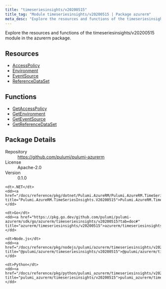 ```yaml
---
title: "timeseriesinsights/v20200515"
title_tag: "Module timeseriesinsights/v20200515 | Package azurerm"
meta_desc: "Explore the resources and functions of the timeseriesinsights/v20200515 module in the azurerm package."
---
```


<!-- WARNING: this file was generated by Pulumi Docs Generator. -->
<!-- Do not edit by hand unless you're certain you know what you are doing! -->

Explore the resources and functions of the timeseriesinsights/v20200515 module in the azurerm package.

<h2 id="resources">Resources</h2>
<ul class="api">
    <li><a href="accesspolicy" title="AccessPolicy"><span class="symbol resource"></span>AccessPolicy</a></li>
    <li><a href="environment" title="Environment"><span class="symbol resource"></span>Environment</a></li>
    <li><a href="eventsource" title="EventSource"><span class="symbol resource"></span>EventSource</a></li>
    <li><a href="referencedataset" title="ReferenceDataSet"><span class="symbol resource"></span>ReferenceDataSet</a></li>
</ul>

<h2 id="functions">Functions</h2>
<ul class="api">
    <li><a href="getaccesspolicy" title="GetAccessPolicy"><span class="symbol function"></span>GetAccessPolicy</a></li>
    <li><a href="getenvironment" title="GetEnvironment"><span class="symbol function"></span>GetEnvironment</a></li>
    <li><a href="geteventsource" title="GetEventSource"><span class="symbol function"></span>GetEventSource</a></li>
    <li><a href="getreferencedataset" title="GetReferenceDataSet"><span class="symbol function"></span>GetReferenceDataSet</a></li>
</ul>

<h2 id="package-details">Package Details</h2>
<dl class="package-details">
	<dt>Repository</dt>
	<dd><a href="https://github.com/pulumi/pulumi-azurerm">https://github.com/pulumi/pulumi-azurerm</a></dd>
	<dt>License</dt>
	<dd>Apache-2.0</dd>
	<dt>Version</dt>
	<dd>0.1.0</dd>
</dl>



<dl class="tabular">

    <dt>.NET</dt>
    <dd><a href="/docs/reference/pkg/dotnet/Pulumi.AzureRM/Pulumi.AzureRM.TimeSeriesInsights.V20200515.html" title="Pulumi.AzureRM.TimeSeriesInsights.V20200515">Pulumi.AzureRM.TimeSeriesInsights.V20200515</a></dd>

    <dt>Go</dt>
    <dd><a href="https://pkg.go.dev/github.com/pulumi/pulumi-azurerm/sdk/go/azurerm/timeseriesinsights/v20200515?tab=doc#" title="azurerm/timeseriesinsights/v20200515">azurerm/timeseriesinsights/v20200515</a></dd>

    <dt>Node.js</dt>
    <dd><a href="/docs/reference/pkg/nodejs/pulumi/azurerm/timeseriesinsights/v20200515/#" title="@pulumi/azurerm/timeseriesinsights/v20200515">@pulumi/azurerm/timeseriesinsights/v20200515</a></dd>

    <dt>Python</dt>
    <dd><a href="/docs/reference/pkg/python/pulumi_azurerm/timeseriesinsights/v20200515" title="pulumi_azurerm/timeseriesinsights/v20200515">pulumi_azurerm/timeseriesinsights/v20200515</a></dd>

</dl>

